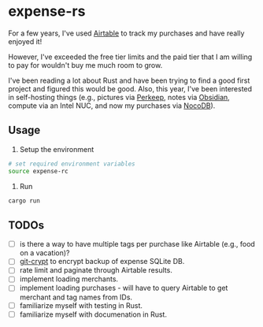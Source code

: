 # expense-rs

For a few years, I've used [Airtable](https://www.airtable.com) to track my purchases
and have really enjoyed it!

However, I've exceeded the free tier limits and the paid tier that I am willing to
pay for wouldn't buy me much room to grow.

I've been reading a lot about Rust and
have been trying to find a good first project and figured this would be good.
Also, this year, I've been interested in self-hosting things (e.g., pictures via
[Perkeep](https://perkeep.org/), notes via [Obsidian](https://obsidian.md/),
compute via an Intel NUC, and now my purchases via [NocoDB](https://www.nocodb.com)).

## Usage

1. Setup the environment

  ```bash
  # set required environment variables
  source expense-rc
  ```

1. Run

  ```bash
  cargo run
  ```

## TODOs

- [ ] is there a way to have multiple tags per purchase like Airtable (e.g.,
  food on a vacation)?
- [ ] [git-crypt](https://github.com/AGWA/git-crypt) to encrypt backup of
  expense SQLite DB.
- [ ] rate limit and paginate through Airtable results.
- [ ] implement loading merchants.
- [ ] implement loading purchases - will have to query Airtable to get merchant
  and tag names from IDs.
- [ ] familiarize myself with testing in Rust.
- [ ] familiarize myself with documenation in Rust.
